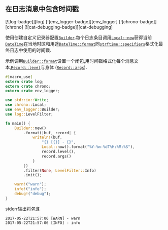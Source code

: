 
## 在日志消息中包含时间戳

[![log-badge]][log] [![env_logger-badge]][env_logger] [![chrono-badge]][chrono] [![cat-debugging-badge]][cat-debugging]

使用创建自定义记录器配置[`Builder`].每个日志条目调用[`Local::now`]获得当前[`DateTime`]在当地时区和用途[`DateTime::format`]同[`strftime::specifiers`]格式化最终日志中使用的时间戳.

示例调用[`Builder::format`]设置一个闭包,用时间戳格式化每个消息文本,[`Record::level`]与身体 ([`Record::args`]).

```rust
#[macro_use]
extern crate log;
extern crate chrono;
extern crate env_logger;

use std::io::Write;
use chrono::Local;
use env_logger::Builder;
use log::LevelFilter;

fn main() {
    Builder::new()
        .format(|buf, record| {
            writeln!(buf,
                "{} [{}] - {}",
                Local::now().format("%Y-%m-%dT%H:%M:%S"),
                record.level(),
                record.args()
            )
        })
        .filter(None, LevelFilter::Info)
        .init();

    warn!("warn");
    info!("info");
    debug!("debug");
}
```

stderr输出将包含

```
2017-05-22T21:57:06 [WARN] - warn
2017-05-22T21:57:06 [INFO] - info
```

[`datetime::format`]: https://docs.rs/chrono/*/chrono/struct.DateTime.html#method.format

[`datetime`]: https://docs.rs/chrono/*/chrono/datetime/struct.DateTime.html

[`local::now`]: https://docs.rs/chrono/*/chrono/offset/struct.Local.html#method.now

[`builder`]: https://docs.rs/env_logger/*/env_logger/struct.Builder.html

[`builder::format`]: https://docs.rs/env_logger/*/env_logger/struct.Builder.html#method.format

[`record::args`]: https://docs.rs/log/*/log/struct.Record.html#method.args

[`record::level`]: https://docs.rs/log/*/log/struct.Record.html#method.level

[`strftime::specifiers`]: https://docs.rs/chrono/*/chrono/format/strftime/index.html#specifiers
